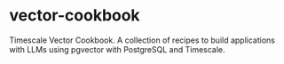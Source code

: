 # vector-cookbook
Timescale Vector Cookbook. A collection of recipes to build applications with LLMs using pgvector with PostgreSQL and Timescale.
